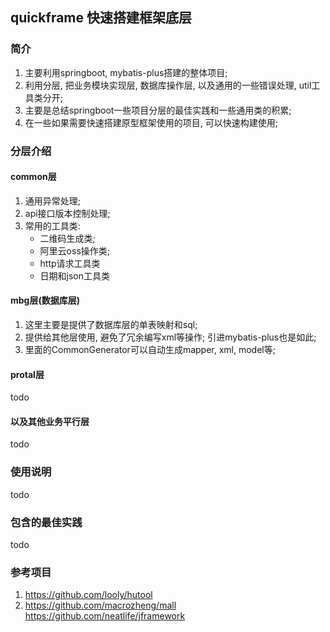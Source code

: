 ## quickframe 快速搭建框架底层

### 简介
1. 主要利用springboot, mybatis-plus搭建的整体项目;
2. 利用分层, 把业务模块实现层, 数据库操作层, 以及通用的一些错误处理, util工具类分开;
3. 主要是总结springboot一些项目分层的最佳实践和一些通用类的积累;
4. 在一些如果需要快速搭建原型框架使用的项目, 可以快速构建使用;

### 分层介绍

#### common层
1. 通用异常处理;
2. api接口版本控制处理;
3. 常用的工具类:
   * 二维码生成类;
   * 阿里云oss操作类;
   * http请求工具类
   * 日期和json工具类

#### mbg层(数据库层)
1. 这里主要是提供了数据库层的单表映射和sql;
2. 提供给其他层使用, 避免了冗余编写xml等操作; 引进mybatis-plus也是如此;
3. 里面的CommonGenerator可以自动生成mapper, xml, model等;

#### protal层

todo

#### 以及其他业务平行层

todo

### 使用说明

todo

### 包含的最佳实践

todo

### 参考项目
1. https://github.com/looly/hutool
2. https://github.com/macrozheng/mall
https://github.com/neatlife/jframework